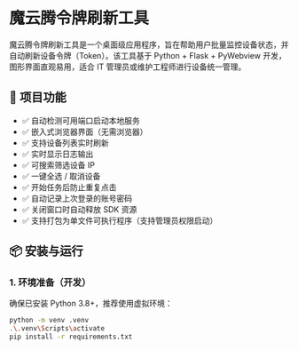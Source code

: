 # 魔云腾令牌刷新工具

魔云腾令牌刷新工具是一个桌面级应用程序，旨在帮助用户批量监控设备状态，并自动刷新设备令牌（Token）。该工具基于 Python + Flask + PyWebview 开发，图形界面直观易用，适合 IT 管理员或维护工程师进行设备统一管理。

## 🔧 项目功能

- ✅ 自动检测可用端口启动本地服务
- ✅ 嵌入式浏览器界面（无需浏览器）
- ✅ 支持设备列表实时刷新
- ✅ 实时显示日志输出
- ✅ 可搜索筛选设备 IP
- ✅ 一键全选 / 取消设备
- ✅ 开始任务后防止重复点击
- ✅ 自动记录上次登录的账号密码
- ✅ 关闭窗口时自动释放 SDK 资源
- ✅ 支持打包为单文件可执行程序（支持管理员权限启动）

## 📦 安装与运行

### 1. 环境准备（开发）
确保已安装 Python 3.8+，推荐使用虚拟环境：

```bash
python -m venv .venv
.\.venv\Scripts\activate
pip install -r requirements.txt
